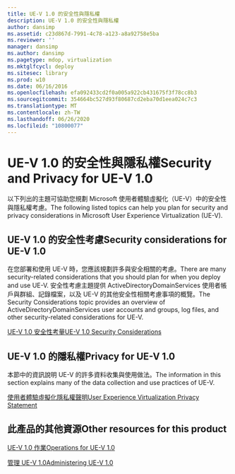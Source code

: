 ```yaml
---
title: UE-V 1.0 的安全性與隱私權
description: UE-V 1.0 的安全性與隱私權
author: dansimp
ms.assetid: c23d867d-7991-4c78-a123-a8a92758e5ba
ms.reviewer: ''
manager: dansimp
ms.author: dansimp
ms.pagetype: mdop, virtualization
ms.mktglfcycl: deploy
ms.sitesec: library
ms.prod: w10
ms.date: 06/16/2016
ms.openlocfilehash: efa092433cd2f0a005a922cb431675f3f78cc8b3
ms.sourcegitcommit: 354664bc527d93f80687cd2eba70d1eea024c7c3
ms.translationtype: MT
ms.contentlocale: zh-TW
ms.lasthandoff: 06/26/2020
ms.locfileid: "10800077"
---
```

# <span data-ttu-id="0fa88-103">UE-V 1.0 的安全性與隱私權</span><span class="sxs-lookup"><span data-stu-id="0fa88-103">Security and Privacy for UE-V 1.0</span></span>


<span data-ttu-id="0fa88-104">以下列出的主題可協助您規劃 Microsoft 使用者體驗虛擬化（UE-V）中的安全性與隱私權考慮。</span><span class="sxs-lookup"><span data-stu-id="0fa88-104">The following listed topics can help you plan for security and privacy considerations in Microsoft User Experience Virtualization (UE-V).</span></span>

## <span data-ttu-id="0fa88-105">UE-V 1.0 的安全性考慮</span><span class="sxs-lookup"><span data-stu-id="0fa88-105">Security considerations for UE-V 1.0</span></span>


<span data-ttu-id="0fa88-106">在您部署和使用 UE-V 時，您應該規劃許多與安全相關的考慮。</span><span class="sxs-lookup"><span data-stu-id="0fa88-106">There are many security-related considerations that you should plan for when you deploy and use UE-V.</span></span> <span data-ttu-id="0fa88-107">安全性考慮主題提供 ActiveDirectoryDomainServices 使用者帳戶與群組、記錄檔案，以及 UE-V 的其他安全性相關考慮事項的概覽。</span><span class="sxs-lookup"><span data-stu-id="0fa88-107">The Security Considerations topic provides an overview of ActiveDirectoryDomainServices user accounts and groups, log files, and other security-related considerations for UE-V.</span></span>

[<span data-ttu-id="0fa88-108">UE-V 1.0 安全性考量</span><span class="sxs-lookup"><span data-stu-id="0fa88-108">UE-V 1.0 Security Considerations</span></span>](ue-v-10-security-considerations.md)

## <span data-ttu-id="0fa88-109">UE-V 1.0 的隱私權</span><span class="sxs-lookup"><span data-stu-id="0fa88-109">Privacy for UE-V 1.0</span></span>


<span data-ttu-id="0fa88-110">本節中的資訊說明 UE-V 的許多資料收集與使用做法。</span><span class="sxs-lookup"><span data-stu-id="0fa88-110">The information in this section explains many of the data collection and use practices of UE-V.</span></span>

[<span data-ttu-id="0fa88-111">使用者體驗虛擬化隱私權聲明</span><span class="sxs-lookup"><span data-stu-id="0fa88-111">User Experience Virtualization Privacy Statement</span></span>](user-experience-virtualization-privacy-statement.md)

## <span data-ttu-id="0fa88-112">此產品的其他資源</span><span class="sxs-lookup"><span data-stu-id="0fa88-112">Other resources for this product</span></span>


[<span data-ttu-id="0fa88-113">UE-V 1.0 作業</span><span class="sxs-lookup"><span data-stu-id="0fa88-113">Operations for UE-V 1.0</span></span>](operations-for-ue-v-10.md)

[<span data-ttu-id="0fa88-114">管理 UE-V 1.0</span><span class="sxs-lookup"><span data-stu-id="0fa88-114">Administering UE-V 1.0</span></span>](administering-ue-v-10.md)

 

 






